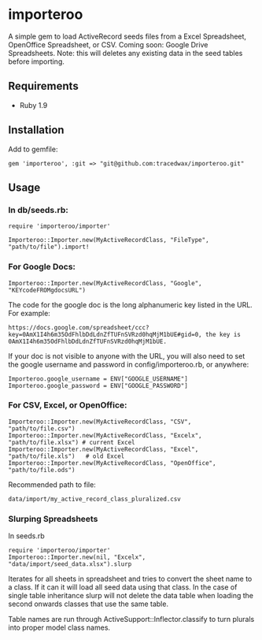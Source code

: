 # importeroo

A simple gem to load ActiveRecord seeds files from a Excel Spreadsheet, OpenOffice Spreadsheet, or CSV.
Coming soon: Google Drive Spreadsheets.
Note: this will deletes any existing data in the seed tables before importing.

## Requirements
  * Ruby 1.9

## Installation

Add to gemfile:

    gem 'importeroo', :git => "git@github.com:tracedwax/importeroo.git"

## Usage

### In db/seeds.rb:

    require 'importeroo/importer'

    Importeroo::Importer.new(MyActiveRecordClass, "FileType", "path/to/file").import!

### For Google Docs:

    Importeroo::Importer.new(MyActiveRecordClass, "Google", "KEYcodeFROMgdocsURL")

The code for the google doc is the long alphanumeric key listed in the URL.  For example:

	https://docs.google.com/spreadsheet/ccc?key=0AmX1I4h6m35OdFhlbDdLdnZfTUFnSVRzd0hqMjM1bUE#gid=0, the key is 0AmX1I4h6m35OdFhlbDdLdnZfTUFnSVRzd0hqMjM1bUE.

If your doc is not visible to anyone with the URL, you will also need to set the google username and password in config/importeroo.rb, or anywhere:

    Importeroo.google_username = ENV["GOOGLE_USERNAME"]
    Importeroo.google_password = ENV["GOOGLE_PASSWORD"]

### For CSV, Excel, or OpenOffice:

    Importeroo::Importer.new(MyActiveRecordClass, "CSV", "path/to/file.csv")
    Importeroo::Importer.new(MyActiveRecordClass, "Excelx", "path/to/file.xlsx") # current Excel
    Importeroo::Importer.new(MyActiveRecordClass, "Excel", "path/to/file.xls")   # old Excel
    Importeroo::Importer.new(MyActiveRecordClass, "OpenOffice", "path/to/file.ods")

Recommended path to file:

    data/import/my_active_record_class_pluralized.csv

### Slurping Spreadsheets

In seeds.rb

    require 'importeroo/importer'
    Importeroo::Importer.new(nil, "Excelx", "data/import/seed_data.xlsx").slurp

Iterates for all sheets in spreadsheet and tries to convert the sheet name to a class. If it can it will load all
seed data using that class. In the case of single table inheritance slurp will not delete the data table when loading
the second onwards classes that use the same table.

Table names are run through ActiveSupport::Inflector.classify to turn plurals into proper model class names.
